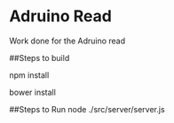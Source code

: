 # Adruino Read
Work done for the Adruino read

##Steps to build

  npm install
  
  bower install
  
##Steps to Run
node ./src/server/server.js
